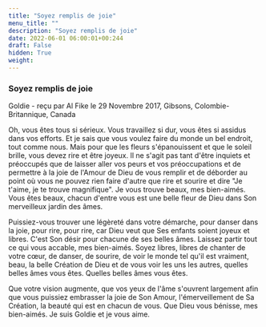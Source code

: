 ```yaml
---
title: "Soyez remplis de joie"
menu_title: ""
description: "Soyez remplis de joie"
date: 2022-06-01 06:00:01+00:244
draft: False
hidden: True
weight:
---
```

### Soyez remplis de joie

Goldie - reçu par Al Fike le 29 Novembre 2017, Gibsons, Colombie-Britannique, Canada

Oh, vous êtes tous si sérieux. Vous travaillez si dur, vous êtes si assidus dans vos efforts. Et je sais que vous voulez faire du monde un bel endroit, tout comme nous. Mais pour que les fleurs s'épanouissent et que le soleil brille, vous devez rire et être joyeux. Il ne s'agit pas tant d'être inquiets et préoccupés que de laisser aller vos peurs et vos préoccupations et de permettre à la joie de l'Amour de Dieu de vous remplir et de déborder au point où vous ne pouvez rien faire d'autre que rire et sourire et dire "Je t'aime, je te trouve magnifique". Je vous trouve beaux, mes bien-aimés. Vous êtes beaux, chacun d'entre vous est une belle fleur de Dieu dans Son merveilleux jardin des âmes.

Puissiez-vous trouver une légèreté dans votre démarche, pour danser dans la joie, pour rire, pour rire, car Dieu veut que Ses enfants soient joyeux et libres. C'est Son désir pour chacune de ses belles âmes. Laissez partir tout ce qui vous accable, mes bien-aimés. Soyez libres, libres de chanter de votre cœur, de danser, de sourire, de voir le monde tel qu'il est vraiment, beau, la belle Création de Dieu et de vous voir les uns les autres, quelles belles âmes vous êtes. Quelles belles âmes vous êtes.

Que votre vision augmente, que vos yeux de l'âme s'ouvrent largement afin que vous puissiez embrasser la joie de Son Amour, l'émerveillement de Sa Création, la beauté qui est en chacun de vous. Que Dieu vous bénisse, mes bien-aimés. Je suis Goldie et je vous aime.



